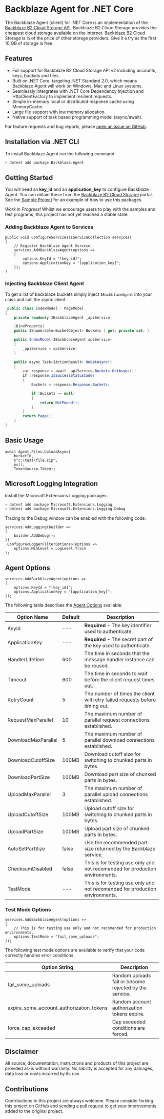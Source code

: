 # Backblaze Agent for .NET Core
The Backblaze Agent (client) for .NET Core is an implementation of the [Backblaze B2 Cloud Storage API](https://www.backblaze.com/b2/cloud-storage.html). Backblaze B2 Cloud Storage provides the cheapest cloud storage available on the internet. Backblaze B2 Cloud Storage is ¼ of the price of other storage providers. Give it a try as the first 10 GB of storage is free. 

## Features
- Full support for Backblaze B2 Cloud Storage API v2 including accounts, keys, buckets and files.
- Built on .NET Core, targeting .NET Standard 2.0, which means Backblaze Agent will work on Windows, Mac and Linux systems.
- Seamlessly intergrates with .NET Core Dependency Injection and HttpClientFactory to implement resilient requests.
- Simple in-memory local or distributed  response cache using MemoryCache.
- Large file support with low memory allocation.
- Native support of task based programming model (async/await).

For feature requests and bug reports, please [open an issue on GitHub](https://github.com/microcompiler/backblaze/issues/new).

## Installation via .NET CLI

To install Backblaze.Agent run the following command:

```bash
> dotnet add package Backblaze.Agent
```

## Getting Started
You will need an <strong>key_id</strong> and an <strong>application_key</strong> to configure Backblaze Agent. You can obtain these from the [Backblaze B2 Cloud Storage](https://www.backblaze.com/b2/cloud-storage.html) portal. See the [Sample Project](https://github.com/microcompiler/backblaze/tree/master/sample) for an example of how to use this packages.

*Work in Progress!* Whilst we encourage users to play with the samples and test programs, this project has not yet reached a stable state.

### Adding Backblaze Agent to Services ###

```CSharp
public void ConfigureServices(IServiceCollection services)
{
    // Register Backblaze Agent Service
    services.AddBackblazeAgent(options =>
    {
		options.KeyId = "[key_id]";
		options.ApplicationKey = "[application_key]";
    });
}
```
### Injecting Backblaze Client Agent ###

To get a list of backblaze buckets simply inject `IBackblazeAgent` into your class and call the async client.  

```csharp
 public class IndexModel : PageModel
{
    private readonly IBackblazeAgent _apiService;

    [BindProperty]
    public IEnumerable<BucketObject> Buckets { get; private set; }

    public IndexModel(IBackblazeAgent apiService)
    {
        _apiService = apiService;
    }

    public async Task<IActionResult> OnGetAsync()
    {
        var response = await _apiService.Buckets.GetAsync();
        if (response.IsSuccessStatusCode)
        {
            Buckets = response.Response.Buckets;

            if (Buckets == null)
            {
                return NotFound();
            }
        }
        return Page();
    }
}
```
## Basic Usage

```CSharp
await Agent.Files.UploadAsync(
    bucketId,
    @"c:\test\file.zip",
    null,
    TokenSource.Token);
```
## Microsoft Logging Integration

Install the Microsoft.Extensions.Logging packages:
```bash
> dotnet add package Microsoft.Extensions.Logging
> dotnet add package Microsoft.Extensions.Logging.Debug
```
Tracing to the Debug window can be enabled with the following code:
```CSharp
services.AddLogging(builder =>
{
    builder.AddDebug();
})
.Configure<LoggerFilterOptions>(options =>
    options.MinLevel = LogLevel.Trace
);
```
## Agent Options

```CSharp
services.AddBackblazeAgent(options =>
{
	options.KeyId = "[key_id]";
	options.ApplicationKey = "[application_key]";
});
```
The following table describes the [Agent Options](https://github.com/microcompiler/backblaze/blob/master/src/Agent/Agent/IAgentOptions.cs) available:

| Option Name | Default | Description | 
| ----------- | ------- | ----------- |
| KeyId  | --- | <strong>Required - </strong> The key identifier used to authenticate. |
| ApplicationKey | --- | <strong>Required - </strong> The secret part of the key used to authenticate. |
| HandlerLifetime | 600 | The time in seconds that the message handler instance can be reused. |
| Timeout | 600 | The time in seconds to wait before the client request times out. |
| RetryCount | 5 | The number of times the client will retry failed requests before timing out. |
| RequestMaxParallel | 10 | The maximum number of parallel request connections established. |
| DownloadMaxParallel | 5 | The maximum number of parallel download connections established. |
| DownloadCutoffSize | 100MB | Download cutoff size for switching to chunked parts in bytes. |
| DownloadPartSize | 100MB | Download part size of chunked parts in bytes. |
| UploadMaxParallel | 3 | The maximum number of parallel upload connections established. |
| UploadCutoffSize | 100MB | Upload cutoff size for switching to chunked parts in bytes. |
| UploadPartSize | 100MB | Upload part size of chunked parts in bytes. |
| AutoSetPartSize  | false | Use the recommended part size returned by the Backblaze service. |
| ChecksumDisabled  | false | This is for testing use only and not recomended for production environments. |
| TestMode  | --- | This is for testing use only and not recomended for production environments. |

### Test Mode Options

```CSharp
services.AddBackblazeAgent(options =>
{
	// This is for testing use only and not recomended for production environments. 
	options.TestMode = "fail_some_uploads";  
});
```
The following test mode options are available to verify that your code correctly handles error conditions.

| Option String | Description | 
| ------------ | -------------------------------------------------------------------- |
| fail_some_uploads| Random uploads fail or become rejected by the service. |
| expire_some_account_authorization_tokens | Random account authorization tokens expire. |
| force_cap_exceeded |Cap exceeded conditions are forced. |


## Disclaimer
All source, documentation, instructions and products of this project are provided as-is without warranty. No liability is accepted for any damages, data loss or costs incurred by its use. 

## Contributions
Contributions to this project are always welcome. Please consider forking this project on GitHub and sending a pull request to get your improvements added to the original project.